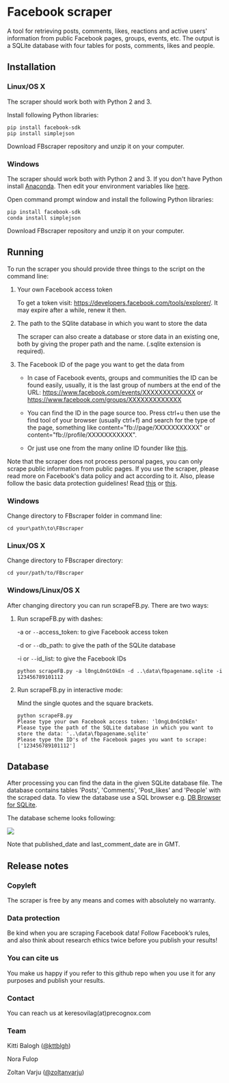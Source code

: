 # Facebook scraper

A tool for retrieving posts, comments, likes, reactions and active users' information from public Facebook pages, groups, events, etc. The
output is a SQLite database with four tables for posts, comments, likes and people.


## Installation

### Linux/OS X
The scraper should work both with Python 2 and 3.

Install following Python libraries:
```
pip install facebook-sdk
pip install simplejson
```
Download FBscraper repository and unzip it on your computer.

### Windows
The scraper should work both with Python 2 and 3. If you don't have Python install [Anaconda](https://www.continuum.io/downloads#_windows). Then edit your environment variables like [here](http://stackoverflow.com/questions/3701646/how-to-add-to-the-pythonpath-in-windows-7).

Open command prompt window and install the following Python libraries:
```
pip install facebook-sdk
conda install simplejson
```
Download FBscraper repository and unzip it on your computer.

## Running

To run the scraper you should provide three things to the script on the command line:

1. Your own Facebook access token

    To get a token visit: https://developers.facebook.com/tools/explorer/. It may expire after a while, renew it then.

2. The path to the SQlite database in which you want to store the data

    The scraper can also create a database or store data in an existing one, both by giving the proper path and the name. (.sqlite extension is required).
    
3. The Facebook ID of the page you want to get the data from

    * In case of Facebook events, groups and communities the ID can be found easily, usually, it is the last group of numbers at the end of the URL:
    https://www.facebook.com/events/XXXXXXXXXXXXX or https://www.facebook.com/groups/XXXXXXXXXXXXX
   
    * You can find the ID in the page source too. Press ctrl+u then use the find tool of your browser (usually ctrl+f) and search for the type of the page, something like content="fb://page/XXXXXXXXXXX" or content="fb://profile/XXXXXXXXXXX".
    
    * Or just use one from the many online ID founder like [this](http://www.findmyfbid.com/).

Note that the scraper does not process personal pages, you can only scrape public information from public pages. If you use the scraper, please read more on Facebook's data policy and act according to it. Also, please follow the basic data protection guidelines! Read [this](https://www.facebook.com/full_data_use_policy) or [this](https://ico.org.uk/for-organisations/guide-to-data-protection/).


### Windows

Change directory to FBscraper folder in command line:
```
cd your\path\to\FBscraper
```

### Linux/OS X
Change directory to FBscraper directory:
```
cd your/path/to/FBscraper
```
### Windows/Linux/OS X
After changing directory you can run scrapeFB.py. There are two ways:

1. Run scrapeFB.py with dashes:

    -a or `--`access_token: to give Facebook access token
    
    -d or `--`db_path: to give the path of the SQLite database
    
    -i or `--`id_list: to give the Facebook IDs
    
    ```
    python scrapeFB.py -a l0ngL0nGtOkEn -d ..\data\fbpagename.sqlite -i 123456789101112
    ```

2. Run scrapeFB.py in interactive mode:

    Mind the single quotes and the square brackets.
    ```
    python scrapeFB.py
    Please type your own Facebook access token: 'l0ngL0nGtOkEn'
    Please type the path of the SQLite database in which you want to store the data: '..\data\fbpagename.sqlite'
    Please type the ID's of the Facebook pages you want to scrape: ['123456789101112']
    ```

## Database

After processing you can find the data in the given SQLite database file. The database contains tables 'Posts', 'Comments', 'Post_likes' and 'People' with the scraped data. To view the database use a SQL browser e.g. [DB Browser for SQLite](https://github.com/sqlitebrowser/sqlitebrowser).

The database scheme looks following:

![ ](https://raw.githubusercontent.com/precognox-admin/FBscraper/master/img/scheme.png "Database scheme")

Note that published_date and last_comment_date are in GMT.


## Release notes

### Copyleft
The scraper is free by any means and comes with absolutely no warranty. 

### Data protection
Be kind when you are scraping Facebook data! Follow Facebook’s rules, and also think about research ethics twice before you publish your results!

### You can cite us
You make us happy if you refer to this github repo when you use it for any purposes and publish your results.

### Contact
You can reach us at keresovilag(at)precognox.com 

### Team
Kitti Balogh ([@kttblgh](https://twitter.com/kttblgh))

Nora Fulop

Zoltan Varju ([@zoltanvarju](https://twitter.com/zoltanvarju))
